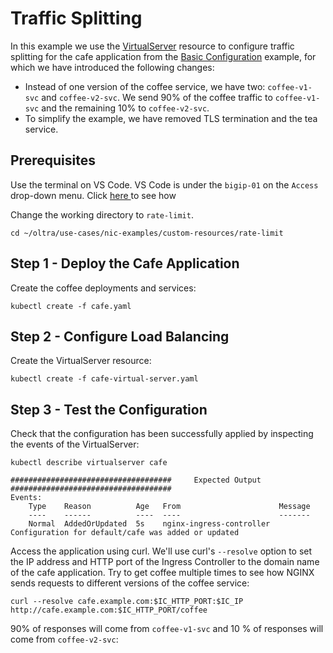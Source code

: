 # Traffic Splitting 

In this example we use the [VirtualServer](https://docs.nginx.com/nginx-ingress-controller/configuration/virtualserver-and-virtualserverroute-resources/) resource to configure traffic splitting for the cafe application from the [Basic Configuration](../basic-configuration/) example, for which we have introduced the following changes:
* Instead of one version of the coffee service, we have two: `coffee-v1-svc` and `coffee-v2-svc`. We send 90% of the coffee traffic to `coffee-v1-svc` and the remaining 10% to `coffee-v2-svc`.
* To simplify the example, we have removed TLS termination and the tea service.

## Prerequisites  

Use the terminal on VS Code. VS Code is under the `bigip-01` on the `Access` drop-down menu. Click <a href="https://raw.githubusercontent.com/F5EMEA/oltra/main/vscode.png"> here </a> to see how 

Change the working directory to `rate-limit`.
```
cd ~/oltra/use-cases/nic-examples/custom-resources/rate-limit
```

## Step 1 - Deploy the Cafe Application

Create the coffee deployments and services:
```
kubectl create -f cafe.yaml
```

## Step 2 - Configure Load Balancing

Create the VirtualServer resource:
```
kubectl create -f cafe-virtual-server.yaml
```

## Step 3 - Test the Configuration

Check that the configuration has been successfully applied by inspecting the events of the VirtualServer:
```
kubectl describe virtualserver cafe

####################################     Expected Output    ####################################
Events:
    Type    Reason          Age   From                      Message
    ----    ------          ----  ----                      -------
    Normal  AddedOrUpdated  5s    nginx-ingress-controller  Configuration for default/cafe was added or updated
```

Access the application using curl. We'll use curl's `--resolve` option to set the IP address and HTTP port of the Ingress Controller to the domain name of the cafe application. Try to get coffee multiple times to see how NGINX sends requests to different versions of the coffee service:
```
curl --resolve cafe.example.com:$IC_HTTP_PORT:$IC_IP http://cafe.example.com:$IC_HTTP_PORT/coffee
```

90% of responses will come from `coffee-v1-svc` and 10 % of responses will come from `coffee-v2-svc`:
